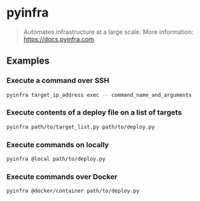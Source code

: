 # pyinfra

> Automates infrastructure at a large scale. More information: <https://docs.pyinfra.com>.

## Examples

### Execute a command over SSH

```bash
pyinfra target_ip_address exec -- command_name_and_arguments
```

### Execute contents of a deploy file on a list of targets

```bash
pyinfra path/to/target_list.py path/to/deploy.py
```

### Execute commands on locally

```bash
pyinfra @local path/to/deploy.py
```

### Execute commands over Docker

```bash
pyinfra @docker/container path/to/deploy.py
```
